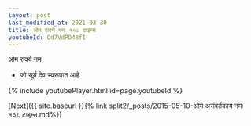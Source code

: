 ```yaml
---
layout: post
last_modified_at: 2021-03-30
title: ओम रावये नमः १०८ टाइम्स
youtubeId: Od7VdPD48fI
---
```

 
 
 ओम रावये नमः  
 
 -  जो सूर्य देव स्वरूपात आहे 
 
  
 
  
 
 
 
 
 
 


{% include youtubePlayer.html id=page.youtubeId %}
 
[Next]({{ site.baseurl }}{% link  split2/_posts/2015-05-10-ओम असंवर्तकाय नमः १०८ टाइम्स.md%})
 

